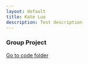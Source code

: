 ```yaml
---
layout: default
title: Kate Luo 
description: Test description
---
```


### Group Project

[Go to code folder](/code/index.md)

